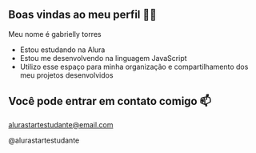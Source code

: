 ## Boas vindas ao meu perfil 💙💙

Meu nome é gabrielly torres

- Estou estudando na Alura
- Estou me desenvolvendo na linguagem JavaScript
- Utilizo esse espaço para minha organização e compartilhamento dos meu projetos desenvolvidos

## Você pode entrar em contato comigo 📫

alurastartestudante@email.com

@alurastartestudante
